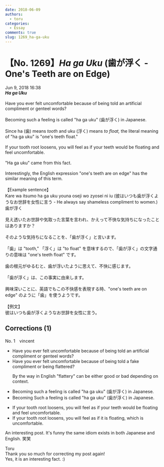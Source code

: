 ```yaml
---
date: 2018-06-09
authors:
  - toru
categories:
  - Essay
comments: true
slug: 1269_ha-ga-uku
---
```


# 【No. 1269】<strong><em>Ha ga Uku</strong></em> (歯が浮く - One's Teeth are on Edge)
<div class="date">Jun 9, 2018 16:38</div>
<div id="post"><div id="body_show_ori">
<strong><em>Ha ga Uku</strong></em><br/><br/>Have you ever felt uncomfortable because of being told an artificial compliment or genteel words?<br/><br/>Becoming such a feeling is called "ha ga uku" (歯が浮く) in Japanese.<br/><br/>Since ha (歯) means <em>tooth</em> and uku (浮く) means <em>to float,</em> the literal meaning of "ha ga uku" is "one's teeth float."<br/><br/>If your tooth root loosens, you will feel as if your teeth would be floating and feel uncomfortable.<br/><br/>"Ha ga uku" came from this fact.<br/><br/>Interestingly, the English expression "one's teeth are on edge" has the similar meaning of this term.<br/><br/>【Example sentence】<br/>Kare wa itsumo ha ga uku youna oseji wo zyosei ni iu (彼はいつも歯が浮くようなお世辞を女性に言う - He always say shameless compliment to women.)
</div></div>

<!-- more -->

<div id="post_ja"><div id="body_show_mo">
歯が浮く<br/><br/>見え透いたお世辞や気取った言葉を言われ、かえって不快な気持ちになったことはありますか？<br/><br/>そのような気持ちになることを、「歯が浮く」と言います。<br/><br/>「歯」は "tooth," 「浮く」は "to float" を意味するので、「歯が浮く」の文字通りの意味は "one's teeth float" です。<br/> <br/>歯の根元がゆるむと、歯が浮いたように思えて、不快に感じます。<br/><br/>「歯が浮く」は、この事実に由来します。<br/><br/>興味深いことに、英語でもこの不快感を表現する時、"one's teeth are on edge" のように「歯」を使うようです。<br/><br/>【例文】<br/>彼はいつも歯が浮くようなお世辞を女性に言う。
</div></div>

## Corrections (1)
<div id="block"><div class="first_name"> No. 1　<span class="just_name">vincent</span></div><div id="block2">
<ul class="correction_field">
<li class="incorrect">Have you ever felt uncomfortable because of being told an artificial compliment or genteel words?</li>
<li class="corrected correct">
Have you ever felt uncomfortable because of being told a <span class="f_blue">fake compliment or being flattered?</span>
<p class="correction_comment">By the way in English "flattery" can be either good or bad depending on context.</p>
</li>
</ul>
<ul class="correction_field">
<li class="incorrect">Becoming such a feeling is called "ha ga uku" (歯が浮く) in Japanese.</li>
<li class="corrected correct">
<span class="f_red"><span class="sline">Becoming</span> </span>Such a feeling is called "ha ga uku" (歯が浮く) in Japanese.
</li>
</ul>
<ul class="correction_field">
<li class="incorrect">If your tooth root loosens, you will feel as if your teeth would be floating and feel uncomfortable.</li>
<li class="corrected correct">
If your tooth root loosens, you will feel as if <span class="f_blue">it</span> <span class="f_blue">is</span> floating, <span class="f_blue">which is</span> uncomfortable.
</li>
</ul>
<p class="comment_small">
 An interesting post. It's funny the same idiom exists in both Japanese and English. 笑笑
</p>

</div><div class="name"><span class="just_name">Toru</span><br>
Thank you so much for correcting my post again!<br/>Yes, it is an interesting fact. :)
</div>
</div>
